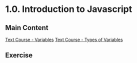 # 1.0. Introduction to Javascript

## Main Content

[Text Course - Variables](https://gitbookio.gitbooks.io/javascript/content/basics/variables.html)
[Text Course - Types of Variables](https://gitbookio.gitbooks.io/javascript/content/basics/types.html)

## Exercise
